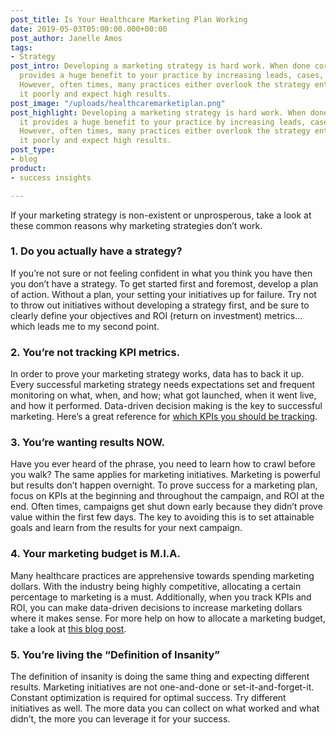 ```yaml
---
post_title: Is Your Healthcare Marketing Plan Working
date: 2019-05-03T05:00:00.000+00:00
post_author: Janelle Amos
tags:
- Strategy
post_intro: Developing a marketing strategy is hard work. When done correctly, it
  provides a huge benefit to your practice by increasing leads, cases, and revenue.
  However, often times, many practices either overlook the strategy entirely, or execute
  it poorly and expect high results.
post_image: "/uploads/healthcaremarketiplan.png"
post_highlight: Developing a marketing strategy is hard work. When done correctly,
  it provides a huge benefit to your practice by increasing leads, cases, and revenue.
  However, often times, many practices either overlook the strategy entirely, or execute
  it poorly and expect high results.
post_type:
- blog
product:
- success insights

---
```

If your marketing strategy is non-existent or unprosperous, take a look at these common reasons why marketing strategies don’t work.

### 1. Do you actually have a strategy?

If you’re not sure or not feeling confident in what you think you have then you don’t have a strategy. To get started first and foremost, develop a plan of action. Without a plan, your setting your initiatives up for failure. Try not to throw out initiatives without developing a strategy first, and be sure to clearly define your objectives and ROI (return on investment) metrics… which leads me to my second point.

### 2. You’re not tracking KPI metrics.

In order to prove your marketing strategy works, data has to back it up. Every successful marketing strategy needs expectations set and frequent monitoring on what, when, and how; what got launched, when it went live, and how it performed. Data-driven decision making is the key to successful marketing. Here’s a great reference for [which KPIs you should be tracking](https://www.impactbnd.com/the-10-marketing-kpis-you-should-be-tracking).

### 3. You’re wanting results NOW.

Have you ever heard of the phrase, you need to learn how to crawl before you walk? The same applies for marketing initiatives. Marketing is powerful but results don’t happen overnight. To prove success for a marketing plan, focus on KPIs at the beginning and throughout the campaign, and ROI at the end. Often times, campaigns get shut down early because they didn’t prove value within the first few days. The key to avoiding this is to set attainable goals and learn from the results for your next campaign.

### 4. Your marketing budget is M.I.A.

Many healthcare practices are apprehensive towards spending marketing dollars. With the industry being highly competitive, allocating a certain percentage to marketing is a must. Additionally, when you track KPIs and ROI, you can make data-driven decisions to increase marketing dollars where it makes sense. For more help on how to allocate a marketing budget, take a look at [this blog post](https://www.webascender.com/blog/how-to-allocate-your-digital-marketing-budget-in-2019/).

### 5. You’re living the “Definition of Insanity”

The definition of insanity is doing the same thing and expecting different results. Marketing initiatives are not one-and-done or set-it-and-forget-it. Constant optimization is required for optimal success. Try different initiatives as well. The more data you can collect on what worked and what didn’t, the more you can leverage it for your success.